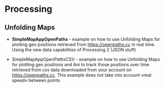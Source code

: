 Processing
==========

## Unfolding Maps
* **SimpleMapAppOpenPaths** - example on how to use Unfolding Maps for plotting geo positions retrieved from https://openpaths.cc in real time.
Using the new data capabilities of Processing 2 (JSON stuff)
  
* SimpleMapAppOpenPathsCSV - example on how to use Unfolding Maps for plotting geo positions and Ani to track those positions over time retrieved from csv data downloaded from your account on https://openpaths.cc. 
This example does not take into account «real speed» between points
